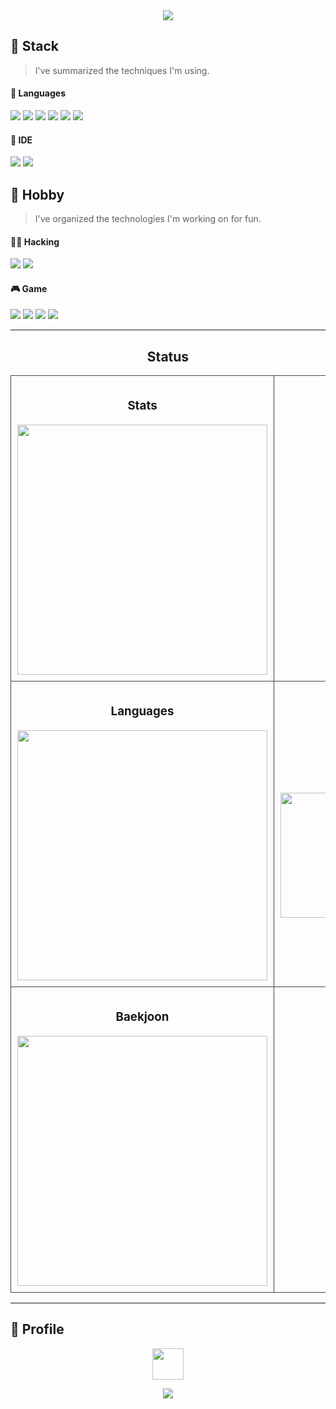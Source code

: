 <div align="center">
  <img src="https://capsule-render.vercel.app/api?type=waving&color=BDBDC8&height=180&text=Jayoung%20Park&fontAlign=50&fontAlignY=20&fontSize=40&desc=/*Game%20Developer*/&descAlignY=45&descAlign=50&theme=radical=FFFFF"/>
</div>

## 🥇 Stack
> I've summarized the techniques I'm using.

#### 🎯 Languages
<p>
  <img src="https://img.shields.io/badge/C%2B%2B-00599C?style=for-the-badge&logo=c%2B%2B&logoColor=white"/>
  <img src="https://img.shields.io/badge/C%23-239120?style=for-the-badge&logo=c-sharp&logoColor=white"/>
  <img src="https://img.shields.io/badge/C-00599C?style=for-the-badge&logo=c&logoColor=white"/>
  <img src="https://img.shields.io/badge/Java-ED8B00?style=for-the-badge&logo=openjdk&logoColor=white"/>
  <img src="https://img.shields.io/badge/Python-14354C?style=for-the-badge&logo=python&logoColor=white"/>
  <img src="https://img.shields.io/badge/JavaScript-F7DF1E?style=for-the-badge&logo=JavaScript&logoColor=white"/>
</p>

#### 🚀 IDE
<p>
  <img src="https://img.shields.io/badge/unrealengine-%23313131.svg?style=for-the-badge&logo=unrealengine&logoColor=white"/>
  <img src="https://img.shields.io/badge/Unity-100000?style=for-the-badge&logo=unity&logoColor=white"/>
</p>

## 🎰 Hobby
> I've organized the technologies I'm working on for fun.

#### 🧑‍💻 Hacking
<p>
  <img src="https://img.shields.io/badge/Kali_Linux-557C94?style=for-the-badge&logo=kali-linux&logoColor=white"/>
  <img src="https://img.shields.io/badge/VMware-607078?style=for-the-badge&logo=vmware&logoColor=white"/>
</p>

#### 🎮 Game
<p>
  <img src="https://img.shields.io/badge/Riot_Games-D32936?style=for-the-badge&logo=riot-games&logoColor=white"/>
  <img src="https://img.shields.io/badge/Steam-000000?style=for-the-badge&logo=steam&logoColor=white"/>
  <img src="https://img.shields.io/badge/PlayStation-003791?style=for-the-badge&logo=playstation&logoColor=white"/>
  <img src="https://img.shields.io/badge/Epic%20Games-313131?style=for-the-badge&logo=Epic%20Games&logoColor=white"/>
</p>

---

<h2 align="center">Status</h2>

<table align="center">
  <tr>
    <td align="center" width="50%" style="border: 1px solid #444; padding: 10px;">
      <h3>Stats</h3>
      <img src="https://github-readme-stats.vercel.app/api?username=jay-p08&show_icons=true&bg_color=00000000&title_color=ffffff&text_color=ffffff" width="400px" />
    </td>
    <td align="center" width="50%" style="border: 1px solid #444; padding: 10px;">
      <h3>Streak</h3>
      <a href="https://git.io/streak-stats">
        <img src="https://streak-stats.demolab.com/?user=jay-p08&theme=dark-smoky&short_numbers=true" alt="https://git.io/streak-stats" />
      </a>
    </td>
  </tr>
  <tr>
    <td align="center" width="50%" style="border: 1px solid #444; padding: 10px;">
      <h3>Languages</h3>
      <img src="https://github-readme-stats.vercel.app/api/top-langs/?username=jay-p08&layout=compact&bg_color=00000000&title_color=ffffff&text_color=ffffff" width="400px" />
    </td>
    <td align="center" width="50%" style="border: 1px solid #444; padding: 10px;">
      <h3>GitFarm</h3>
      <a href="https://www.gitanimals.org/en_US?utm_medium=image&utm_source=parkjay0709&utm_content=farm">
        <img src="https://render.gitanimals.org/farms/jay-p08" width="400px" height="200px"/>
      </a>
    </td>
  </tr>
  <tr>
    <td align="center" width="50%" style="border: 1px solid #444; padding: 10px;">
      <h3>Baekjoon</h3>
      <a href="https://solved.ac/100_sulhwa">
        <img src="http://mazassumnida.wtf/api/v2/generate_badge?boj=100_sulhwa" width="400px" />
      </a>
    </td>
    <td align="center" width="50%" style="border: 1px solid #444; padding: 10px;">
<!--       <p>
        <a href="https://solved.ac/profile/100_sulhwa">
          <img src="https://solvedac.junah.dev/v1/generate_badge?handle=100_sulhwa" alt="solved.ac">
        </a>
      </p> -->
    </td>
  </tr>
</table>

---

## 🔗 Profile
<p align="center">
  <a href="https://www.instagram.com/jay._.p08/" target="_blank">
    <img src="https://img.shields.io/badge/Instagram-E4405F?style=for-the-badge&logo=instagram&logoColor=white" height="50"/>
  </a>
</p>

<div align="center">
  <img src="https://capsule-render.vercel.app/api?type=waving&color=BDBDC8&height=130&section=footer"/>
</div>
